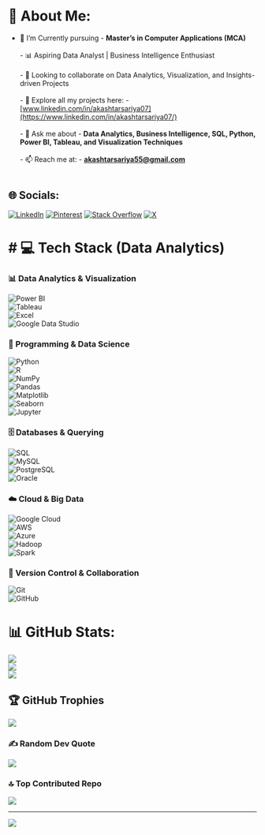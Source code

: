 # 💫 About Me:
-  🌱 I’m Currently pursuing - **Master’s in Computer Applications (MCA)**<br><br>- 📊 Aspiring Data Analyst | Business Intelligence Enthusiast<br><br>- 👯 Looking to collaborate on Data Analytics, Visualization, and Insights-driven Projects<br><br>- 📂 Explore all my projects here: - [www.linkedin.com/in/akashtarsariya07](https://www.linkedin.com/in/akashtarsariya07/)<br><br>- 💬 Ask me about - **Data Analytics, Business Intelligence, SQL, Python, Power BI, Tableau, and Visualization Techniques**<br><br>- 📫 Reach me at: - **akashtarsariya55@gmail.com**<br><br></p>


## 🌐 Socials:
[![LinkedIn](https://img.shields.io/badge/LinkedIn-%230077B5.svg?logo=linkedin&logoColor=white)](https://www.linkedin.com/in/akashtarsariya07/) [![Pinterest](https://img.shields.io/badge/Pinterest-%23E60023.svg?logo=Pinterest&logoColor=white)](https://pinterest.com/akashtarsariya55) [![Stack Overflow](https://img.shields.io/badge/-Stackoverflow-FE7A16?logo=stack-overflow&logoColor=white)](https://stackoverflow.com/users/Akash_Tarsariya07) [![X](https://img.shields.io/badge/X-black.svg?logo=X&logoColor=white)](https://x.com/@Its_Akash_2207) 

# # 💻 Tech Stack (Data Analytics)

### 📊 Data Analytics & Visualization  
![Power BI](https://img.shields.io/badge/PowerBI-F2C811?style=for-the-badge&logo=powerbi&logoColor=black)  
![Tableau](https://img.shields.io/badge/Tableau-E97627?style=for-the-badge&logo=tableau&logoColor=white)  
![Excel](https://img.shields.io/badge/Microsoft%20Excel-217346?style=for-the-badge&logo=microsoft-excel&logoColor=white)  
![Google Data Studio](https://img.shields.io/badge/Google%20Data%20Studio-4285F4?style=for-the-badge&logo=googledrive&logoColor=white)  

### 🔎 Programming & Data Science  
![Python](https://img.shields.io/badge/python-3670A0?style=for-the-badge&logo=python&logoColor=ffdd54)  
![R](https://img.shields.io/badge/r-%23276DC3.svg?style=for-the-badge&logo=r&logoColor=white)  
![NumPy](https://img.shields.io/badge/numpy-%23013243.svg?style=for-the-badge&logo=numpy&logoColor=white)  
![Pandas](https://img.shields.io/badge/pandas-%23150458.svg?style=for-the-badge&logo=pandas&logoColor=white)  
![Matplotlib](https://img.shields.io/badge/matplotlib-%230C55A5.svg?style=for-the-badge&logo=plotly&logoColor=white)  
![Seaborn](https://img.shields.io/badge/seaborn-3182bd?style=for-the-badge&logoColor=white)  
![Jupyter](https://img.shields.io/badge/jupyter-%23FA0F00.svg?style=for-the-badge&logo=jupyter&logoColor=white)  

### 🗄️ Databases & Querying  
![SQL](https://img.shields.io/badge/sql-%2307405e.svg?style=for-the-badge&logo=sqlite&logoColor=white)  
![MySQL](https://img.shields.io/badge/mysql-4479A1.svg?style=for-the-badge&logo=mysql&logoColor=white)  
![PostgreSQL](https://img.shields.io/badge/postgresql-%23316192.svg?style=for-the-badge&logo=postgresql&logoColor=white)  
![Oracle](https://img.shields.io/badge/Oracle-F80000?style=for-the-badge&logo=oracle&logoColor=white)  

### ☁️ Cloud & Big Data  
![Google Cloud](https://img.shields.io/badge/GoogleCloud-%234285F4.svg?style=for-the-badge&logo=google-cloud&logoColor=white)  
![AWS](https://img.shields.io/badge/AWS-%23FF9900.svg?style=for-the-badge&logo=amazon-aws&logoColor=white)  
![Azure](https://img.shields.io/badge/Azure-0078D4?style=for-the-badge&logo=azure-devops&logoColor=white)  
![Hadoop](https://img.shields.io/badge/Hadoop-66CCFF?style=for-the-badge&logo=apachehadoop&logoColor=black)  
![Spark](https://img.shields.io/badge/Apache%20Spark-E25A1C?style=for-the-badge&logo=apachespark&logoColor=white)  

### 📂 Version Control & Collaboration  
![Git](https://img.shields.io/badge/git-%23F05033.svg?style=for-the-badge&logo=git&logoColor=white)  
![GitHub](https://img.shields.io/badge/github-%23121011.svg?style=for-the-badge&logo=github&logoColor=white)  


# 📊 GitHub Stats:
![](https://github-readme-stats.vercel.app/api?username=AkashTarsariya&theme=dark&hide_border=false&include_all_commits=false&count_private=false)<br/>
![](https://github-readme-streak-stats.herokuapp.com/?user=AkashTarsariya&theme=dark&hide_border=false)<br/>
![](https://github-readme-stats.vercel.app/api/top-langs/?username=AkashTarsariya&theme=dark&hide_border=false&include_all_commits=false&count_private=false&layout=compact)

## 🏆 GitHub Trophies
![](https://github-profile-trophy.vercel.app/?username=AkashTarsariya&theme=shadow_green&no-frame=false&no-bg=true&margin-w=4)

### ✍️ Random Dev Quote
![](https://quotes-github-readme.vercel.app/api?type=vetical&theme=dark)

### 🔝 Top Contributed Repo
![](https://github-contributor-stats.vercel.app/api?username=AkashTarsariya&limit=5&theme=shadow_green&combine_all_yearly_contributions=true)

---
[![](https://visitcount.itsvg.in/api?id=AkashTarsariya&icon=5&color=3)](https://visitcount.itsvg.in)

<!-- Proudly created with GPRM ( https://gprm.itsvg.in ) -->
